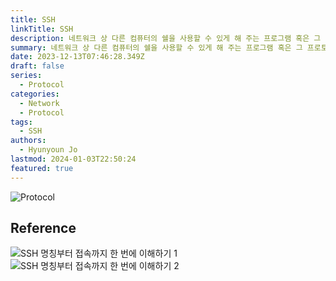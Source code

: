 ```yaml
---
title: SSH
linkTitle: SSH
description: 네트워크 상 다른 컴퓨터의 쉘을 사용할 수 있게 해 주는 프로그램 혹은 그 프로토콜
summary: 네트워크 상 다른 컴퓨터의 쉘을 사용할 수 있게 해 주는 프로그램 혹은 그 프로토콜
date: 2023-12-13T07:46:28.349Z
draft: false
series:
  - Protocol
categories:
  - Network
  - Protocol
tags:
  - SSH
authors:
  - Hyunyoun Jo
lastmod: 2024-01-03T22:50:24
featured: true
---
```


![Protocol](media/images/protocol.png "http://www.tcpipguide.com/free/t_TCPIPProtocols.htm")

## Reference

![SSH 명칭부터 접속까지 한 번에 이해하기 1](https://library.gabia.com/contents/infrahosting/9002/)  
![SSH 명칭부터 접속까지 한 번에 이해하기 2](https://library.gabia.com/contents/9008/)

